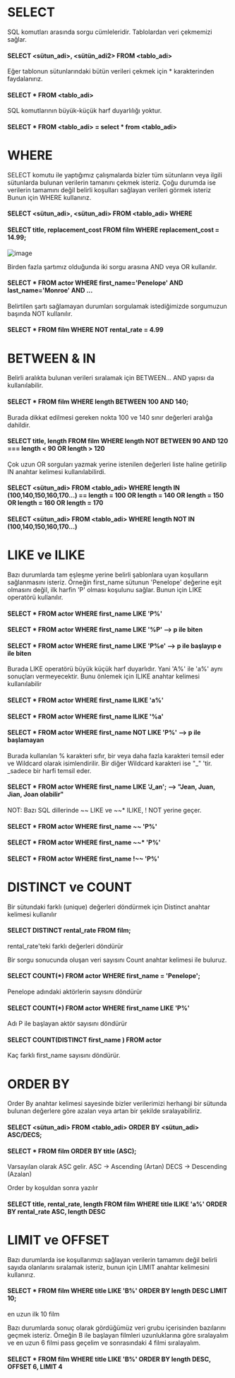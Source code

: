 # SELECT

SQL komutları arasında sorgu cümleleridir. Tablolardan veri çekmemizi sağlar.

#### SELECT <sütun_adi>,  <sütün_adi2> FROM <tablo_adi>

Eğer tablonun sütunlarındaki bütün verileri çekmek için * karakterinden faydalanırız.

#### SELECT * FROM <tablo_adi>

SQL komutlarının büyük-küçük harf duyarlılığı yoktur.

#### SELECT * FROM <tablo_adi> = select * from <tablo_adi>

# WHERE

SELECT komutu ile yaptığımız çalışmalarda bizler tüm sütunların veya ilgili sütunlarda bulunan verilerin tamanını çekmek isteriz. 
Çoğu durumda ise verilerin tamamını değil belirli koşulları sağlayan verileri görmek isteriz Bunun için WHERE kullanırız.

#### SELECT <sütun_adi>, <sütun_adi> FROM <tablo_adi> WHERE <kosul>

#### SELECT title, replacement_cost FROM film WHERE replacement_cost = 14.99;
  
![image](https://user-images.githubusercontent.com/45708619/230840484-a7f5636e-2b9e-46a0-93b6-074ee3dc33ba.png)

Birden fazla şartımız olduğunda iki sorgu arasına AND veya OR  kullanılır.
#### SELECT * FROM actor WHERE first_name='Penelope' AND last_name='Monroe' AND ...

Belirtilen şartı sağlamayan durumları sorgulamak istediğimizde sorgumuzun başında NOT kullanılır.

#### SELECT * FROM film WHERE NOT rental_rate = 4.99

# BETWEEN & IN
Belirli aralıkta bulunan verileri sıralamak için BETWEEN... AND yapısı da kullanılabilir.  

#### SELECT * FROM film WHERE length BETWEEN 100 AND 140;
Burada dikkat edilmesi gereken nokta 100 ve 140 sınır değerleri aralığa dahildir.
  
#### SELECT title, length FROM film WHERE length NOT BETWEEN 90 AND 120  === length < 90 OR length > 120

Çok uzun OR sorguları yazmak yerine istenilen değerleri liste haline getirilip IN anahtar kelimesi kullanılabilirdi.
#### SELECT <sütun_adi> FROM <tablo_adi> WHERE length IN (100,140,150,160,170...) == length = 100 OR length = 140 OR length = 150 OR length = 160 OR length = 170 
#### SELECT <sütun_adi> FROM <tablo_adi> WHERE length NOT IN (100,140,150,160,170...)
  
# LIKE ve ILIKE

Bazı durumlarda tam eşleşme yerine belirli şablonlara uyan koşulların sağlanmasını isteriz.
Örneğin first_name sütunun 'Penelope' değerine eşit olmasını değil, ilk harfin 'P' olması koşulunu sağlar. Bunun için LIKE operatörü kullanılır.

#### SELECT * FROM actor WHERE first_name LIKE 'P%' 
#### SELECT * FROM actor WHERE first_name LIKE '%P' --> p ile biten
#### SELECT * FROM actor WHERE first_name LIKE 'P%e' --> p ile başlayıp e ile biten

Burada LIKE operatörü büyük küçük harf duyarlıdır. Yani 'A%' ile 'a%' aynı sonuçları vermeyecektir. Bunu önlemek için ILIKE anahtar kelimesi kullanılabilir

#### SELECT * FROM actor WHERE first_name ILIKE 'a%'
#### SELECT * FROM actor WHERE first_name ILIKE '%a'

#### SELECT * FROM actor WHERE first_name NOT LIKE 'P%' --> p ile başlamayan

Burada kullanılan % karakteri sıfır, bir veya daha fazla karakteri temsil eder ve Wildcard olarak isimlendirilir. Bir diğer Wildcard karakteri ise "_" 'tir. 
_sadece bir harfi temsil eder.

#### SELECT * FROM actor WHERE first_name LIKE 'J_an'; --> "Jean, Juan, Jian, Joan olabilir"

NOT: Bazı SQL dillerinde ~~ LIKE ve ~~* ILIKE, ! NOT  yerine geçer.
#### SELECT * FROM actor WHERE first_name ~~ 'P%'
#### SELECT * FROM actor WHERE first_name ~~* 'P%'
#### SELECT * FROM actor WHERE first_name !~~ 'P%'

  # DISTINCT ve COUNT
Bir sütundaki farklı (unique) değerleri döndürmek için Distinct anahtar kelimesi kullanılır

#### SELECT DISTINCT rental_rate FROM film;
rental_rate'teki farklı değerleri döndürür

Bir sorgu sonucunda oluşan veri sayısını Count anahtar kelimesi ile buluruz. 

#### SELECT COUNT(*) FROM  actor WHERE first_name = 'Penelope';
Penelope adındaki aktörlerin sayısını döndürür

#### SELECT COUNT(*) FROM actor WHERE first_name LIKE 'P%'
Adı P ile başlayan aktör sayısını döndürür

#### SELECT COUNT(DISTINCT first_name ) FROM actor
Kaç farklı first_name sayısını döndürür.
  
# ORDER BY
Order By anahtar kelimesi sayesinde bizler verilerimizi herhangi bir sütunda bulunan değerlere göre azalan veya artan bir şekilde sıralayabiliriz.

#### SELECT <sütun_adi> FROM <tablo_adi> ORDER BY <sütun_adi> ASC/DECS;
#### SELECT * FROM film ORDER BY title (ASC);
Varsayılan olarak ASC gelir.
ASC -> Ascending (Artan)
DECS -> Descending (Azalan)

Order by koşuldan sonra yazılır

#### SELECT title, rental_rate, length FROM film WHERE title ILIKE 'a%' ORDER BY rental_rate ASC, length DESC

# LIMIT ve OFFSET
Bazı durumlarda ise koşullarımızı sağlayan verilerin  tamamını değil belirli sayıda olanlarını sıralamak isteriz, bunun için LIMIT anahtar kelimesini kullanırız.

#### SELECT * FROM film WHERE title LIKE 'B%' ORDER BY length DESC LIMIT 10;
 en uzun ilk 10 film
 
Bazı durumlarda sonuç olarak gördüğümüz veri grubu içerisinden bazılarını geçmek isteriz.
Örneğin B ile başlayan filmleri uzunluklarına göre sıralayalım ve en uzun 6 filmi pass geçelim ve sonrasındaki 4 filmi sıralayalım.

#### SELECT * FROM film WHERE title LIKE 'B%' ORDER BY length DESC, OFFSET 6, LIMIT 4







